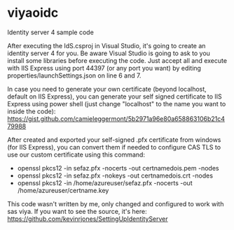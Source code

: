 # viyaoidc

Identity server 4 sample code

After executing the IdS.csproj in Visual Studio, it's going to create an identity server 4 for you. Be aware Visual Studio is going to ask to you install some libraries before executing the code. Just accept all and execute with IIS Express using port 44397 (or any port you want) by editing properties/launchSettings.json on line 6 and 7.

In case you need to generate your own certificate (beyond localhost, default on IIS Express), you can generate your self signed certificate to IIS Express using power shell (just change "localhost" to the name you want to inside the code):
https://gist.github.com/camieleggermont/5b2971a96e80a658863106b21c479988

After created and exported your self-signed .pfx certificate from windows (for IIS Express), you can convert them if needed to configure CAS TLS to use our custom certificate using this command:
- openssl pkcs12 -in sefaz.pfx -nocerts -out certnamedois.pem -nodes
- openssl pkcs12 -in sefaz.pfx -nokeys -out certnamedois.crt -nodes
- openssl pkcs12 -in /home/azureuser/sefaz.pfx -nocerts -out /home/azureuser/certname.key


This code wasn't written by me, only changed and configured to work with sas viya. If you want to see the source, it's here:
https://github.com/kevinrjones/SettingUpIdentityServer

